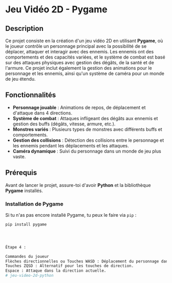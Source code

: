 # Jeu Vidéo 2D - Pygame

## Description

Ce projet consiste en la création d'un jeu vidéo 2D en utilisant **Pygame**, où le joueur contrôle un personnage principal avec la possibilité de se déplacer, attaquer et interagir avec des ennemis. Les ennemis ont des comportements et des capacités variées, et le système de combat est basé sur des attaques physiques avec gestion des dégâts, de la santé et de l'armure. Ce projet inclut également la gestion des animations pour le personnage et les ennemis, ainsi qu'un système de caméra pour un monde de jeu étendu.

## Fonctionnalités

- **Personnage jouable** : Animations de repos, de déplacement et d'attaque dans 4 directions.
- **Système de combat** : Attaques infligeant des dégâts aux ennemis et gestion des buffs (dégâts, vitesse, armure, etc.).
- **Monstres variés** : Plusieurs types de monstres avec différents buffs et comportements.
- **Gestion des collisions** : Détection des collisions entre le personnage et les ennemis pendant les déplacements et les attaques.
- **Caméra dynamique** : Suivi du personnage dans un monde de jeu plus vaste.

## Prérequis

Avant de lancer le projet, assure-toi d'avoir **Python** et la bibliothèque **Pygame** installés. 

### Installation de Pygame

Si tu n'as pas encore installé Pygame, tu peux le faire via `pip` :

```bash
pip install pygame




Étape 4 : 

Commandes du joueur
Flèches directionnelles ou Touches WASD : Déplacement du personnage dans les quatre directions.
Touches ZQSD : Alternatif pour les touches de direction.
Espace : Attaque dans la direction actuelle.
#   j e u - v i d e o - 2 d - p y t h o n 
 
 
